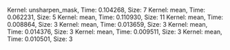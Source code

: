 Kernel: unsharpen_mask, Time: 0.104268, Size: 7
Kernel: mean, Time: 0.062231, Size: 5
Kernel: mean, Time: 0.110930, Size: 11
Kernel: mean, Time: 0.008864, Size: 3
Kernel: mean, Time: 0.013659, Size: 3
Kernel: mean, Time: 0.014376, Size: 3
Kernel: mean, Time: 0.009511, Size: 3
Kernel: mean, Time: 0.010501, Size: 3
